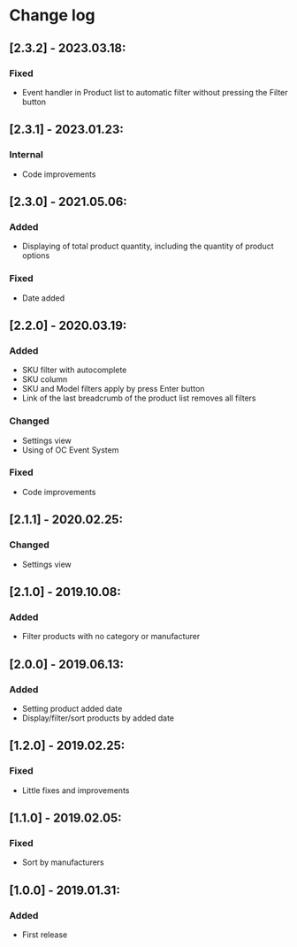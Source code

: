 # Change log

## [2.3.2] - 2023.03.18:
### Fixed
- Event handler in Product list to automatic filter without pressing the Filter button

## [2.3.1] - 2023.01.23:
### Internal
- Code improvements

## [2.3.0] - 2021.05.06:
### Added
- Displaying of total product quantity, including the quantity of product options
### Fixed
- Date added

## [2.2.0] - 2020.03.19:
### Added
- SKU filter with autocomplete
- SKU column
- SKU and Model filters apply by press Enter button
- Link of the last breadcrumb of the product list removes all filters
### Changed
- Settings view
- Using of OC Event System
### Fixed
- Code improvements

## [2.1.1] - 2020.02.25:
### Changed
- Settings view

## [2.1.0] - 2019.10.08:
### Added
- Filter products with no category or manufacturer

## [2.0.0] - 2019.06.13:
### Added
- Setting product added date
- Display/filter/sort products by added date

## [1.2.0] - 2019.02.25:
### Fixed
- Little fixes and improvements

## [1.1.0] - 2019.02.05:
### Fixed
- Sort by manufacturers

## [1.0.0] - 2019.01.31:
### Added
- First release
